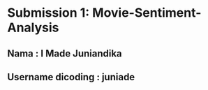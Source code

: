 # Submission 1: Movie-Sentiment-Analysis
## Nama : I Made Juniandika
## Username dicoding : juniade

